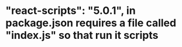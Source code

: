 # "react-scripts": "5.0.1", in package.json requires a file called "index.js" so that run it scripts
